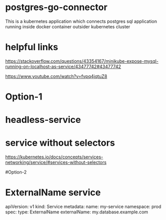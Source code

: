# postgres-go-connector
This is a kubernetes application which connects postgres sql application running inside docker container outsider kubernetes cluster


# helpful links
https://stackoverflow.com/questions/43354167/minikube-expose-mysql-running-on-localhost-as-service/43477742#43477742

https://www.youtube.com/watch?v=fvpq4jqtuZ8

# Option-1

# headless-service 
# service without selectors
https://kubernetes.io/docs/concepts/services-networking/service/#services-without-selectors


#Option-2

# ExternalName service

apiVersion: v1
kind: Service
metadata:
  name: my-service
  namespace: prod
spec:
  type: ExternalName
  externalName: my.database.example.com

